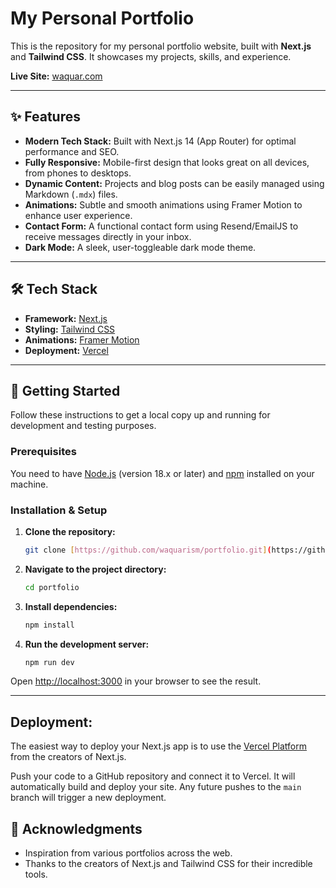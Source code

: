 # My Personal Portfolio

This is the repository for my personal portfolio website, built with **Next.js** and **Tailwind CSS**. It showcases my projects, skills, and experience.

**Live Site:** [waquar.com](https://waquar.com)

---

## ✨ Features

* **Modern Tech Stack:** Built with Next.js 14 (App Router) for optimal performance and SEO.
* **Fully Responsive:** Mobile-first design that looks great on all devices, from phones to desktops.
* **Dynamic Content:** Projects and blog posts can be easily managed using Markdown (`.mdx`) files.
* **Animations:** Subtle and smooth animations using Framer Motion to enhance user experience.
* **Contact Form:** A functional contact form using Resend/EmailJS to receive messages directly in your inbox.
* **Dark Mode:** A sleek, user-toggleable dark mode theme.

---

## 🛠️ Tech Stack

* **Framework:** [Next.js](https://nextjs.org/)
* **Styling:** [Tailwind CSS](https://tailwindcss.com/)
* **Animations:** [Framer Motion](https://www.framer.com/motion/)
* **Deployment:** [Vercel](https://vercel.com/)

---

## 🚀 Getting Started

Follow these instructions to get a local copy up and running for development and testing purposes.

### Prerequisites

You need to have [Node.js](https://nodejs.org/) (version 18.x or later) and [npm](https://www.npmjs.com/) installed on your machine.

### Installation & Setup

1.  **Clone the repository:**
    ```bash
    git clone [https://github.com/waquarism/portfolio.git](https://github.com/waquarism/portfolio.git)
    ```

2.  **Navigate to the project directory:**
    ```bash
    cd portfolio
    ```

3.  **Install dependencies:**
    ```bash
    npm install
    ```

4.  **Run the development server:**
    ```bash
    npm run dev
    ```

Open [http://localhost:3000](http://localhost:3000) in your browser to see the result.

---

## Deployment:

The easiest way to deploy your Next.js app is to use the [Vercel Platform](https://vercel.com/new?utm_medium=default-template&filter=next.js&utm_source=create-next-app&utm_campaign=create-next-app-readme) from the creators of Next.js.

Push your code to a GitHub repository and connect it to Vercel. It will automatically build and deploy your site. Any future pushes to the `main` branch will trigger a new deployment.

## 🙏 Acknowledgments

* Inspiration from various portfolios across the web.
* Thanks to the creators of Next.js and Tailwind CSS for their incredible tools.

